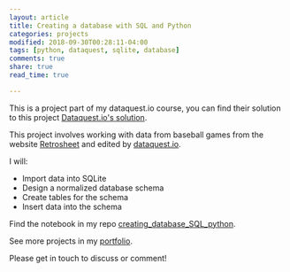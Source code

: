 ```yaml
---
layout: article
title: Creating a database with SQL and Python
categories: projects
modified: 2018-09-30T00:28:11-04:00
tags: [python, dataquest, sqlite, database]
comments: true
share: true
read_time: true

---
```


This is a project part of my dataquest.io course, you can find their solution to this project [Dataquest.io's solution](https://github.com/dataquestio/solutions/blob/master/Mission193Solutions.ipynb).

This project involves working with data from baseball games from the website [Retrosheet](https://www.retrosheet.org) and edited by [dataquest.io](dataquest.io). 

I will:

- Import data into SQLite
- Design a normalized database schema
- Create tables for the schema
- Insert data into the schema

Find the notebook in my repo [creating_database_SQL_python](https://github.com/nahusznaj/creating_database_SQL_python).

See more projects in my [portfolio](https://nahusznaj.github.io/portfolio/).

Please get in touch to discuss or comment!
